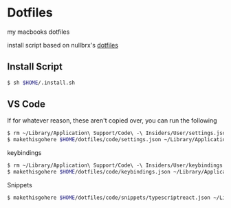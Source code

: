 # Dotfiles

my macbooks dotfiles

install script based on nullbrx's
[dotfiles](https://github.com/nullbrx/dotfiles)

## Install Script

```bash
$ sh $HOME/.install.sh
```

## VS Code

If for whatever reason, these aren't copied over, you can run the following

```bash
$ rm ~/Library/Application\ Support/Code\ -\ Insiders/User/settings.json
$ makethisgohere $HOME/dotfiles/code/settings.json ~/Library/Application\ Support/Code\ -\ Insiders/User
```

keybindings

```bash
$ rm ~/Library/Application\ Support/Code\ -\ Insiders/User/keybindings.json
$ makethisgohere $HOME/dotfiles/code/keybindings.json ~/Library/Application\ Support/Code\ -\ Insiders/User
```

Snippets

```bash
$ makethisgohere $HOME/dotfiles/code/snippets/typescriptreact.json ~/Library/Application\ Support/Code\ -\ Insiders/User/snippets
```
